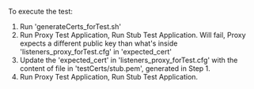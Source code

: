 To execute the test:
1. Run 'generateCerts_forTest.sh'
2. Run Proxy Test Application, Run Stub Test Application. Will fail, Proxy expects a different public key than what's inside 'listeners_proxy_forTest.cfg' in 'expected_cert'
3. Update the 'expected_cert' in 'listeners_proxy_forTest.cfg' with the content of file in 'testCerts/stub.pem', generated in Step 1.
4. Run Proxy Test Application, Run Stub Test Application.